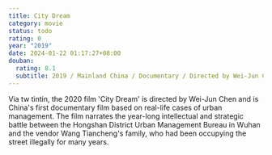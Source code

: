 ```yaml
---
title: City Dream
category: movie
status: todo
rating: 0
year: "2019"
date: 2024-01-22 01:17:27+08:00
douban:
  rating: 8.1
  subtitle: 2019 / Mainland China / Documentary / Directed by Wei-Jun Chen
---
```


Via tw tintin, the 2020 film 'City Dream' is directed by Wei-Jun Chen and is China's first documentary film based on real-life cases of urban management. The film narrates the year-long intellectual and strategic battle between the Hongshan District Urban Management Bureau in Wuhan and the vendor Wang Tiancheng's family, who had been occupying the street illegally for many years.
